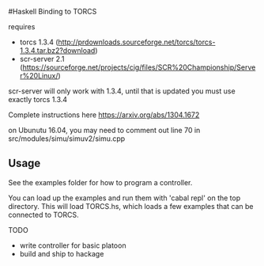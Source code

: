 #Haskell Binding to TORCS

requires 

- torcs 1.3.4 (http://prdownloads.sourceforge.net/torcs/torcs-1.3.4.tar.bz2?download)
- scr-server 2.1 (https://sourceforge.net/projects/cig/files/SCR%20Championship/Server%20Linux/)

scr-server will only work with 1.3.4, until that is updated you must use exactly torcs 1.3.4

Complete instructions here https://arxiv.org/abs/1304.1672

on Ubunutu 16.04, you may need to comment out line 70 in src/modules/simu/simuv2/simu.cpp 

## Usage

See the examples folder for how to program a controller.

You can load up the examples and run them with 'cabal repl' on the top directory. 
This will load TORCS.hs, which loads a few examples that can be connected to TORCS.

TODO

- write controller for basic platoon
- build and ship to hackage
